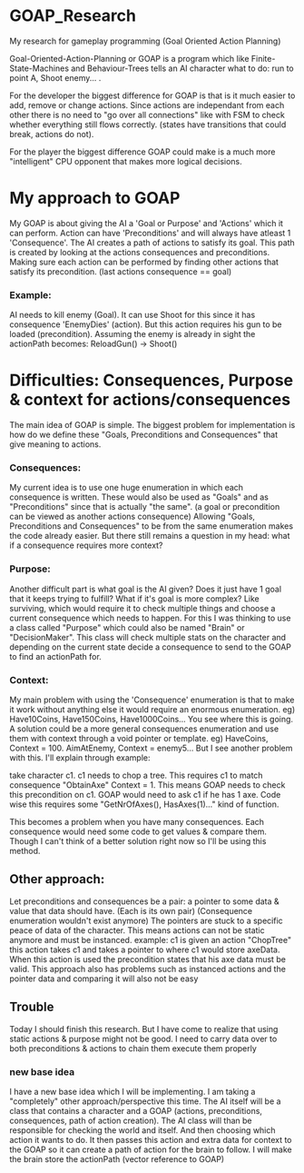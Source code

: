 # GOAP_Research
My research for gameplay programming (Goal Oriented Action Planning)

Goal-Oriented-Action-Planning or GOAP is a program which like Finite-State-Machines and Behaviour-Trees tells an AI character what to do: run to point A, Shoot enemy... .

For the developer the biggest difference for GOAP is that is it much easier to add, remove or change actions. Since actions are independant from each other there is
no need to "go over all connections" like with FSM to check whether everything still flows correctly. (states have transitions that could break, actions do not).

For the player the biggest difference GOAP could make is a much more "intelligent" CPU opponent that makes more logical decisions.

# My approach to GOAP
My GOAP is about giving the AI a 'Goal or Purpose' and 'Actions' which it can perform. Action can have 'Preconditions' and will always have atleast 1 'Consequence'.
The AI creates a path of actions to satisfy its goal. This path is created by looking at the actions consequences and preconditions. Making sure each action
can be performed by finding other actions that satisfy its precondition. (last actions consequence == goal)

### Example:
AI needs to kill enemy (Goal). It can use Shoot for this since it has consequence 'EnemyDies' (action). But this action requires his gun to
be loaded (precondition). Assuming the enemy is already in sight the actionPath becomes: ReloadGun() -> Shoot()

# Difficulties: Consequences, Purpose & context for actions/consequences
The main idea of GOAP is simple. The biggest problem for implementation is how do we define these "Goals, Preconditions and Consequences" that give meaning to actions.

### Consequences:
My current idea is to use one huge enumeration in which each consequence is written. These would also be used as "Goals" and as "Preconditions" since that is actually "the same". (a goal or precondition can be viewed as another actions consequence)
Allowing "Goals, Preconditions and Consequences" to be from the same enumeration makes the code already easier. But there still remains a question in my head: what if a consequence requires more context?

### Purpose:
Another difficult part is what goal is the AI given? Does it just have 1 goal that it keeps trying to fulfill? What if it's goal is more complex? Like surviving, which would require it to check multiple things and choose a current consequence which needs to happen.
For this I was thinking to use a class called "Purpose" which could also be named "Brain" or "DecisionMaker". This class will check multiple stats on the character and depending on the current state decide a consequence to send to the GOAP to find an actionPath for.

### Context:
My main problem with using the 'Consequence' enumeration is that to make it work without anything else it would require an enormous enumeration. eg) Have10Coins, Have150Coins, Have1000Coins... You see where this is going. A solution could be a more general consequences enumeration and use them with context through a void pointer or template. eg) HaveCoins, Context = 100.  AimAtEnemy, Context = enemy5...
But I see another problem with this. I'll explain through example:

take character c1. c1 needs to chop a tree. This requires c1 to match consequence "ObtainAxe" Context = 1. This means GOAP needs to check this precondition on c1. GOAP would need to ask c1 if he has 1 axe. Code wise this requires some "GetNrOfAxes(), HasAxes(1)..." kind of function.

This becomes a problem when you have many consequences. Each consequence would need some code to get values & compare them. Though I can't think of a better solution right now so I'll be using this method.

## Other approach:
Let preconditions and consequences be a pair: a pointer to some data & value that data should have. (Each is its own pair) (Consequence enumeration wouldn't exist anymore)
The pointers are stuck to a specific peace of data of the character. This means actions can not be static anymore and must be instanced.
example:
c1 is given an action "ChopTree" this action takes c1 and takes a pointer to where c1 would store axeData. When this action is used the precondition states that his axe data must be valid.
This approach also has problems such as instanced actions and the pointer data and comparing it will also not be easy

## Trouble
Today I should finish this research. But I have come to realize that using static actions & purpose might not be good. I need to carry data over to both preconditions & actions to chain them execute them properly
### new base idea
I have a new base idea which I will be implementing. I am taking a "completely" other approach/perspective this time. The AI itself will be a class that contains a character and a GOAP (actions, preconditions, consequences, path of action creation). The AI class will than be responsible for checking the world and itself. And then choosing which action it wants to do. It then passes this action and extra data for context to the GOAP so it can create a path of action for the brain to follow. I will make the brain store the actionPath (vector reference to GOAP)
